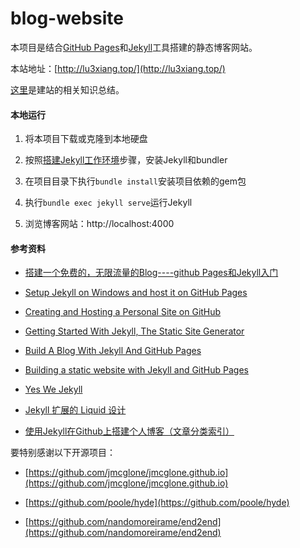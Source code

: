 # blog-website

本项目是结合[GitHub Pages](https://pages.github.com/)和[Jekyll](http://jekyllrb.com/docs/home/)工具搭建的静态博客网站。

本站地址：[http://lu3xiang.top/](http://lu3xiang.top/)

[这里](https://github.com/gaoshu883/gaoshu883.github.io/wiki)是建站的相关知识总结。

#### 本地运行
1. 将本项目下载或克隆到本地硬盘

1. 按照[搭建Jekyll工作环境](https://github.com/gaoshu883/gaoshu883.github.io/wiki/%E4%BD%BF%E7%94%A8Jekyll#%E6%90%AD%E5%BB%BAjekyll%E5%B7%A5%E4%BD%9C%E7%8E%AF%E5%A2%83)步骤，安装Jekyll和bundler

1. 在项目目录下执行`bundle install`安装项目依赖的gem包

1. 执行`bundle exec jekyll serve`运行Jekyll

1. 浏览博客网站：http://localhost:4000


#### 参考资料
* [搭建一个免费的，无限流量的Blog----github Pages和Jekyll入门](http://www.ruanyifeng.com/blog/2012/08/blogging_with_jekyll.html)

* [Setup Jekyll on Windows and host it on GitHub Pages](https://martinbuberl.com/blog/setup-jekyll-on-windows-and-host-it-on-github-pages/)

* [Creating and Hosting a Personal Site on GitHub](http://jmcglone.com/guides/github-pages/)

* [Getting Started With Jekyll, The Static Site Generator](https://www.youtube.com/watch?v=iWowJBRMtpc)

* [Build A Blog With Jekyll And GitHub Pages](https://www.smashingmagazine.com/2014/08/build-blog-jekyll-github-pages/)

* [Building a static website with Jekyll and GitHub Pages](http://programminghistorian.org/lessons/building-static-sites-with-jekyll-github-pages)

* [Yes We Jekyll](http://yeswejekyll.com/)

* [Jekyll 扩展的 Liquid 设计](https://havee.me/internet/2013-11/jekyll-liquid-designers.html)

* [使用Jekyll在Github上搭建个人博客（文章分类索引）](https://segmentfault.com/a/1190000000406017)


要特别感谢以下开源项目：

* [https://github.com/jmcglone/jmcglone.github.io](https://github.com/jmcglone/jmcglone.github.io)

* [https://github.com/poole/hyde](https://github.com/poole/hyde)

* [https://github.com/nandomoreirame/end2end](https://github.com/nandomoreirame/end2end)
